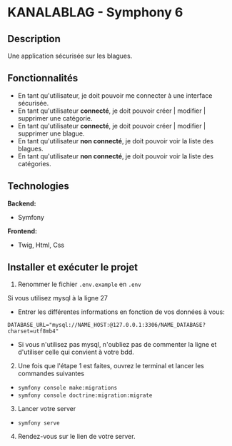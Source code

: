 # KANALABLAG - Symphony 6

## Description

Une application sécurisée sur les blagues.

## Fonctionnalités

- En tant qu'utilisateur, je doit pouvoir me connecter à une interface sécurisée.
- En tant qu'utilisateur **connecté**, je doit pouvoir créer | modifier | supprimer une catégorie.
- En tant qu'utilisateur **connecté**, je doit pouvoir créer | modifier | supprimer une blague.
- En tant qu'utilisateur **non connecté**, je doit pouvoir voir la liste des blagues.
- En tant qu'utilisateur **non connecté**, je doit pouvoir voir la liste des catégories.

## Technologies

**Backend:**

- Symfony

**Frontend:**

- Twig, Html, Css

## Installer et exécuter le projet

1. Renommer le fichier `.env.example` en `.env`

Si vous utilisez mysql à la ligne 27

- Entrer les différentes informations en fonction de vos données à vous:

`DATABASE_URL="mysql://NAME_HOST:@127.0.0.1:3306/NAME_DATABASE?charset=utf8mb4"`

- Si vous n'utilisez pas mysql, n'oubliez pas de commenter la ligne et d'utiliser celle qui convient à votre bdd.

2. Une fois que l'étape 1 est faites, ouvrez le terminal et lancer les commandes suivantes

- `symfony console make:migrations`
- `symfony console doctrine:migration:migrate`

3. Lancer votre server

- `symfony serve`

4. Rendez-vous sur le lien de votre server.
